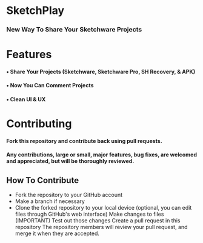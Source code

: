 # SketchPlay
### New Way To Share Your Sketchware Projects


# Features
#### • Share Your Projects (Sketchware, Sketchware Pro, SH Recovery, & APK)
#### • Now You Can Comment Projects
#### • Clean UI & UX 


# Contributing
#### Fork this repository and contribute back using pull requests.
#### Any contributions, large or small, major features, bug fixes, are welcomed and appreciated, but will be thoroughly reviewed.


## How To Contribute
- Fork the repository to your GitHub account
- Make a branch if necessary
- Clone the forked repository to your local device (optional, you can edit files through GitHub's web interface)
Make changes to files
(IMPORTANT) Test out those changes
Create a pull request in this repository
The repository members will review your pull request, and merge it when they are accepted.

